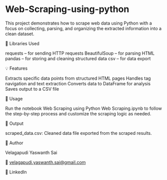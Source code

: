# Web-Scraping-using-python

This project demonstrates how to scrape web data using Python with a focus on collecting, parsing, and organizing the extracted information into a clean dataset.

📌 Libraries Used

requests – for sending HTTP requests
BeautifulSoup – for parsing HTML
pandas – for storing and cleaning structured data
csv – for data export

💡 Features

Extracts specific data points from structured HTML pages
Handles tag navigation and text extraction
Converts data to DataFrame for analysis
Saves output to a CSV file

📝 Usage

Run the notebook Web Scraping using Python Web Scraping.ipynb to follow the step-by-step process and customize the scraping logic as needed.

📂 Output

scraped_data.csv: Cleaned data file exported from the scraped results.

🔗 Author

Velagapudi Yaswanth Sai

📧 velagapudi.yaswanth.sai@gmail.com

🔗 LinkedIn

